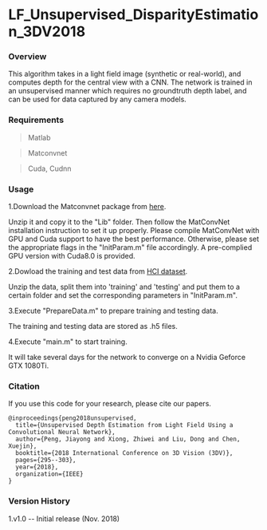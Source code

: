# LF_Unsupervised_DisparityEstimation_3DV2018

### Overview
This algorithm takes in a light field image (synthetic or real-world), and computes depth for the central view with a CNN. The network is trained in an unsupervised manner which requires no groundtruth depth label, and can be used for data captured by any camera models.

### Requirements
>Matlab 

>Matconvnet

>Cuda, Cudnn

### Usage
1.Download the Matconvnet package from [here](http://www.vlfeat.org/matconvnet/).

Unzip it and copy it to the "Lib" folder. Then follow the MatConvNet installation instruction to set it up properly. Please compile MatConvNet with GPU and Cuda support to have the best performance. Otherwise, please set the appropriate flags in the "InitParam.m" file accordingly. A pre-complied GPU version with Cuda8.0 is provided.

2.Dowload the training and test data from [HCI dataset](http://hci-lightfield.iwr.uni-heidelberg.de/).

Unzip the data, split them into 'training' and 'testing' and put them to a certain folder and set the corresponding parameters in "InitParam.m".

3.Execute "PrepareData.m" to prepare training and testing data.

The training and testing data are stored as .h5 files.

4.Execute "main.m" to start training.

It will take several days for the network to converge on a Nvidia Geforce GTX 1080Ti.

### Citation
If you use this code for your research, please cite our papers.
```
@inproceedings{peng2018unsupervised,
  title={Unsupervised Depth Estimation from Light Field Using a Convolutional Neural Network},
  author={Peng, Jiayong and Xiong, Zhiwei and Liu, Dong and Chen, Xuejin},
  booktitle={2018 International Conference on 3D Vision (3DV)},
  pages={295--303},
  year={2018},
  organization={IEEE}
}
```

### Version History
1.v1.0 -- Initial release (Nov. 2018)
